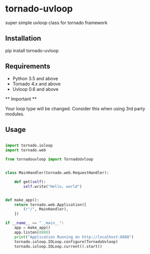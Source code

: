 # tornado-uvloop
super simple uvloop class for tornado framework

## Installation

pip install tornado-uvloop

## Requirements

* Python 3.5 and above
* Tornado 4.x and above
* Uvloop 0.6 and above

** Important **

Your loop type will be changed. Consider this when using 3rd party modules.

## Usage


```python

import tornado.ioloop
import tornado.web

from tornadouvloop import TornadoUvloop


class MainHandler(tornado.web.RequestHandler):

    def get(self):
        self.write("Hello, world")


def make_app():
    return tornado.web.Application([
        (r"/", MainHandler),
    ])

if __name__ == "__main__":
    app = make_app()
    app.listen(8888)
    print("Application Running on http://localhost:8888")
    tornado.ioloop.IOLoop.configure(TornadoUvloop)
    tornado.ioloop.IOLoop.current().start()

```